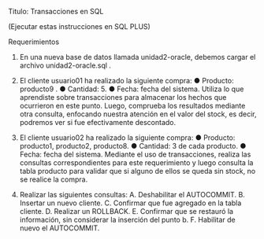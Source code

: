 Titulo: Transacciones en SQL

  (Ejecutar estas instrucciones en SQL PLUS)
  
  Requerimientos
1. En una nueva base de datos llamada unidad2-oracle, debemos cargar el archivo
unidad2-oracle.sql .

2. El cliente usuario01 ha realizado la siguiente compra:
● Producto: producto9 .
● Cantidad: 5.
● Fecha: fecha del sistema.
Utiliza lo que aprendiste sobre transacciones para almacenar los hechos que ocurrieron en
este punto. Luego, comprueba los resultados mediante otra consulta, enfocando nuestra
atención en el valor del stock, es decir, podremos ver si fue efectivamente descontado.

3. El cliente usuario02 ha realizado la siguiente compra:
● Producto: producto1, producto2, producto8.
● Cantidad: 3 de cada producto.
● Fecha: fecha del sistema.
Mediante el uso de transacciones, realiza las consultas correspondientes para este
requerimiento y luego consulta la tabla producto para validar que si alguno de ellos se queda
sin stock, no se realice la compra.

4. Realizar las siguientes consultas:
A. Deshabilitar el AUTOCOMMIT.
B. Insertar un nuevo cliente.
C. Confirmar que fue agregado en la tabla cliente.
D. Realizar un ROLLBACK.
E. Confirmar que se restauró la información, sin considerar la inserción del punto b.
F. Habilitar de nuevo el AUTOCOMMIT.
